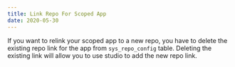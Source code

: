 ```yaml
---
title: Link Repo For Scoped App
date: 2020-05-30
---
```


If you want to relink your scoped app to a new repo, you have to delete the existing repo link for the app from `sys_repo_config` table. Deleting the existing link will allow you to use studio to add the new repo link.